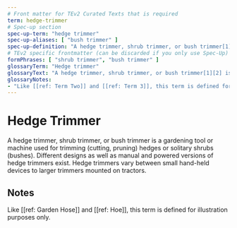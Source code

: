 ```yaml
---
# Front matter for TEv2 Curated Texts that is required
term: hedge-trimmer
# Spec-up section
spec-up-term: "hedge trimmer"
spec-up-aliases: [ "bush trimmer" ]
spec-up-definition: "A hedge trimmer, shrub trimmer, or bush trimmer[1][2] is a gardening tool or machine used for trimming (cutting, pruning) hedges or solitary shrubs (bushes). Different designs as well as manual and powered versions of hedge trimmers exist. Hedge trimmers vary between small hand-held devices to larger trimmers mounted on tractors."
# TEv2 specific frontmatter (can be discarded if you only use Spec-Up)
formPhrases: [ "shrub trimmer", "bush trimmer" ]
glossaryTerm: "Hedge trimmer"
glossaryText: "A hedge trimmer, shrub trimmer, or bush trimmer[1][2] is a gardening tool or machine used for trimming (cutting, pruning) hedges or solitary shrubs (bushes). Different designs as well as manual and powered versions of hedge trimmers exist. Hedge trimmers vary between small hand-held devices to larger trimmers mounted on tractors."
glossaryNotes:
- "Like [[ref: Term Two]] and [[ref: Term 3]], this term is defined for illustration purposes only."
---
```


# Hedge Trimmer

A hedge trimmer, shrub trimmer, or bush trimmer is a gardening tool or machine used for trimming (cutting, pruning) hedges or solitary shrubs (bushes). Different designs as well as manual and powered versions of hedge trimmers exist. Hedge trimmers vary between small hand-held devices to larger trimmers mounted on tractors.

## Notes

Like [[ref: Garden Hose]] and [[ref: Hoe]], this term is defined for illustration purposes only.
